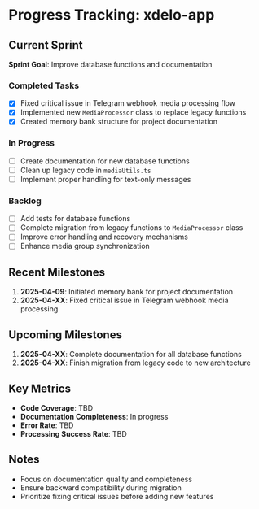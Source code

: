 # Progress Tracking: xdelo-app

## Current Sprint
**Sprint Goal**: Improve database functions and documentation

### Completed Tasks
- [x] Fixed critical issue in Telegram webhook media processing flow
- [x] Implemented new `MediaProcessor` class to replace legacy functions
- [x] Created memory bank structure for project documentation

### In Progress
- [ ] Create documentation for new database functions
- [ ] Clean up legacy code in `mediaUtils.ts`
- [ ] Implement proper handling for text-only messages

### Backlog
- [ ] Add tests for database functions
- [ ] Complete migration from legacy functions to `MediaProcessor` class
- [ ] Improve error handling and recovery mechanisms
- [ ] Enhance media group synchronization

## Recent Milestones
1. **2025-04-09**: Initiated memory bank for project documentation
2. **2025-04-XX**: Fixed critical issue in Telegram webhook media processing

## Upcoming Milestones
1. **2025-04-XX**: Complete documentation for all database functions
2. **2025-04-XX**: Finish migration from legacy code to new architecture

## Key Metrics
- **Code Coverage**: TBD
- **Documentation Completeness**: In progress
- **Error Rate**: TBD
- **Processing Success Rate**: TBD

## Notes
- Focus on documentation quality and completeness
- Ensure backward compatibility during migration
- Prioritize fixing critical issues before adding new features
